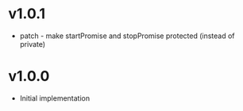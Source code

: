# v1.0.1

- patch - make startPromise and stopPromise protected (instead of private)

# v1.0.0

- Initial implementation

